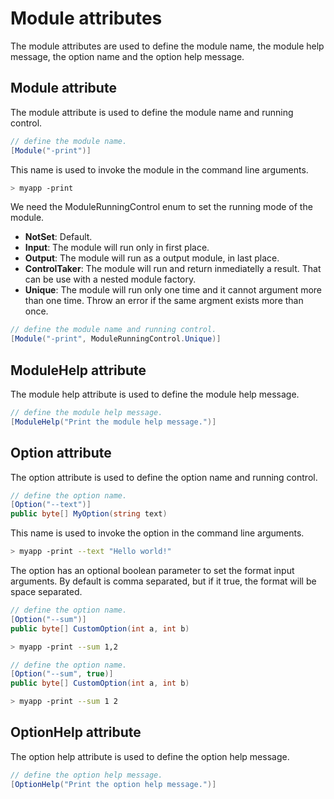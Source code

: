 # Module attributes

The module attributes are used to define the module name, the module help message, the option name and the option help message.

## Module attribute

The module attribute is used to define the module name and running control.

```csharp
// define the module name.
[Module("-print")]
```

This name is used to invoke the module in the command line arguments.
    
```bash
> myapp -print
```

We need the ModuleRunningControl enum to set the running mode of the module.

- **NotSet**: Default.
- **Input**: The module will run only in first place.
- **Output**: The module will run as a output module, in last place.
- **ControlTaker**: The module will run and return inmediatelly a result. That can be use with a nested module factory.
- **Unique**: The module will run only one time and it cannot argument more than one time. Throw an error if the same argment exists more than once.

```csharp
// define the module name and running control.
[Module("-print", ModuleRunningControl.Unique)]
```

## ModuleHelp attribute

The module help attribute is used to define the module help message.

```csharp
// define the module help message.
[ModuleHelp("Print the module help message.")]
```

## Option attribute

The option attribute is used to define the option name and running control.

```csharp
// define the option name.
[Option("--text")]
public byte[] MyOption(string text)
```

This name is used to invoke the option in the command line arguments.
    
```bash
> myapp -print --text "Hello world!"
```

The option has an optional boolean parameter to set the format input arguments. By default is comma separated, but if it true, the format will be space separated.

```csharp
// define the option name.
[Option("--sum")]
public byte[] CustomOption(int a, int b)
```

```bash
> myapp -print --sum 1,2
```

```csharp
// define the option name.
[Option("--sum", true)]
public byte[] CustomOption(int a, int b)
```

```bash
> myapp -print --sum 1 2
```

## OptionHelp attribute

The option help attribute is used to define the option help message.

```csharp
// define the option help message.
[OptionHelp("Print the option help message.")]
```
